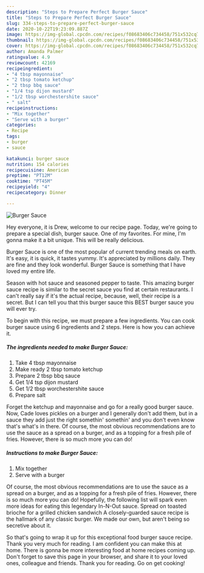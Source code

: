 ```yaml
---
description: "Steps to Prepare Perfect Burger Sauce"
title: "Steps to Prepare Perfect Burger Sauce"
slug: 334-steps-to-prepare-perfect-burger-sauce
date: 2020-10-22T19:23:09.887Z
image: https://img-global.cpcdn.com/recipes/f08683406c734458/751x532cq70/burger-sauce-recipe-main-photo.jpg
thumbnail: https://img-global.cpcdn.com/recipes/f08683406c734458/751x532cq70/burger-sauce-recipe-main-photo.jpg
cover: https://img-global.cpcdn.com/recipes/f08683406c734458/751x532cq70/burger-sauce-recipe-main-photo.jpg
author: Amanda Palmer
ratingvalue: 4.9
reviewcount: 42169
recipeingredient:
- "4 tbsp mayonnaise"
- "2 tbsp tomato ketchup"
- "2 tbsp bbq sauce"
- "1/4 tsp dijon mustard"
- "1/2 tbsp worchestershite sauce"
- " salt"
recipeinstructions:
- "Mix together"
- "Serve with a burger"
categories:
- Recipe
tags:
- burger
- sauce

katakunci: burger sauce 
nutrition: 154 calories
recipecuisine: American
preptime: "PT12M"
cooktime: "PT45M"
recipeyield: "4"
recipecategory: Dinner

---
```



![Burger Sauce](https://img-global.cpcdn.com/recipes/f08683406c734458/751x532cq70/burger-sauce-recipe-main-photo.jpg)

Hey everyone, it is Drew, welcome to our recipe page. Today, we're going to prepare a special dish, burger sauce. One of my favorites. For mine, I'm gonna make it a bit unique. This will be really delicious.

Burger Sauce is one of the most popular of current trending meals on earth. It's easy, it is quick, it tastes yummy. It's appreciated by millions daily. They are fine and they look wonderful. Burger Sauce is something that I have loved my entire life.

Season with hot sauce and seasoned pepper to taste. This amazing burger sauce recipe is similar to the secret sauce you find at certain restaurants. I can&#39;t really say if it&#39;s the actual recipe, because, well, their recipe is a secret. But I can tell you that this burger sauce this BEST burger sauce you will ever try.


To begin with this recipe, we must prepare a few ingredients. You can cook burger sauce using 6 ingredients and 2 steps. Here is how you can achieve it.

<!--inarticleads1-->

##### The ingredients needed to make Burger Sauce:

1. Take 4 tbsp mayonnaise
1. Make ready 2 tbsp tomato ketchup
1. Prepare 2 tbsp bbq sauce
1. Get 1/4 tsp dijon mustard
1. Get 1/2 tbsp worchestershite sauce
1. Prepare  salt


Forget the ketchup and mayonnaise and go for a really good burger sauce. Now, Cade loves pickles on a burger and I generally don&#39;t add them, but in a sauce they add just the right somethin&#39; somethin&#39; and you don&#39;t even know that&#39;s what&#39;s in there. Of course, the most obvious recommendations are to use the sauce as a spread on a burger, and as a topping for a fresh pile of fries. However, there is so much more you can do! 

<!--inarticleads2-->

##### Instructions to make Burger Sauce:

1. Mix together
1. Serve with a burger


Of course, the most obvious recommendations are to use the sauce as a spread on a burger, and as a topping for a fresh pile of fries. However, there is so much more you can do! Hopefully, the following list will spark even more ideas for eating this legendary In-N-Out sauce. Spread on toasted brioche for a grilled chicken sandwich A closely-guarded sauce recipe is the hallmark of any classic burger. We made our own, but aren&#39;t being so secretive about it. 

So that's going to wrap it up for this exceptional food burger sauce recipe. Thank you very much for reading. I am confident you can make this at home. There is gonna be more interesting food at home recipes coming up. Don't forget to save this page in your browser, and share it to your loved ones, colleague and friends. Thank you for reading. Go on get cooking!
